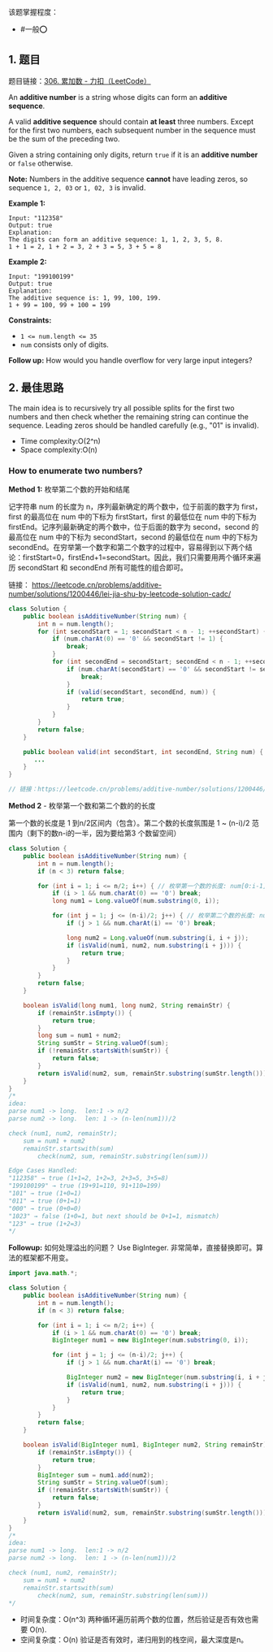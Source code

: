 
该题掌握程度：
- #一般⭕️

## 1. 题目
题目链接：[306. 累加数 - 力扣（LeetCode）](https://leetcode.cn/problems/additive-number/description/)

An **additive number** is a string whose digits can form an **additive sequence**.

A valid **additive sequence** should contain **at least** three numbers. Except for the first two numbers, each subsequent number in the sequence must be the sum of the preceding two.

Given a string containing only digits, return `true` if it is an **additive number** or `false` otherwise.

**Note:** Numbers in the additive sequence **cannot** have leading zeros, so sequence `1, 2, 03` or `1, 02, 3` is invalid.

 **Example 1:**

```
Input: "112358"
Output: true
Explanation:
The digits can form an additive sequence: 1, 1, 2, 3, 5, 8.
1 + 1 = 2, 1 + 2 = 3, 2 + 3 = 5, 3 + 5 = 8
```

**Example 2:**

```
Input: "199100199"
Output: true
Explanation:
The additive sequence is: 1, 99, 100, 199.
1 + 99 = 100, 99 + 100 = 199
```

**Constraints:**

- `1 <= num.length <= 35`
- `num` consists only of digits.

**Follow up:** How would you handle overflow for very large input integers?

## 2. 最佳思路

The main idea is to recursively try all possible splits for the first two numbers and then check whether the remaining string can continue the sequence. Leading zeros should be handled carefully (e.g., "01" is invalid).

- Time complexity:O(2^n)
- Space complexity:O(n)

### How to enumerate two numbers?

**Method 1:** 枚举第二个数的开始和结尾

记字符串 num 的长度为 n，序列最新确定的两个数中，位于前面的数字为 first，first 的最高位在 num 中的下标为 firstStart，first 的最低位在 num 中的下标为 firstEnd。记序列最新确定的两个数中，位于后面的数字为 second，second 的最高位在 num 中的下标为 secondStart，second 的最低位在 num 中的下标为 secondEnd。在穷举第一个数字和第二个数字的过程中，容易得到以下两个结论：firstStart=0，firstEnd+1=secondStart。因此，我们只需要用两个循环来遍历 secondStart 和 secondEnd 所有可能性的组合即可。

链接： https://leetcode.cn/problems/additive-number/solutions/1200446/lei-jia-shu-by-leetcode-solution-cadc/

```java
class Solution {
    public boolean isAdditiveNumber(String num) {
        int n = num.length();
        for (int secondStart = 1; secondStart < n - 1; ++secondStart) {
            if (num.charAt(0) == '0' && secondStart != 1) {
                break;
            }
            for (int secondEnd = secondStart; secondEnd < n - 1; ++secondEnd) {
                if (num.charAt(secondStart) == '0' && secondStart != secondEnd) {
                    break;
                }
                if (valid(secondStart, secondEnd, num)) {
                    return true;
                }
            }
        }
        return false;
    }

    public boolean valid(int secondStart, int secondEnd, String num) {
       ...
    }
}

// 链接：https://leetcode.cn/problems/additive-number/solutions/1200446/lei-jia-shu-by-leetcode-solution-cadc/
```


**Method 2** - 枚举第一个数和第二个数的的长度

第一个数的长度是 1 到n/2区间内（包含）。第二个数的长度氛围是 1 ~ (n-i)/2 范围内（剩下的数n-i的一半，因为要给第3 个数留空间）

```java
class Solution {
    public boolean isAdditiveNumber(String num) {
        int n = num.length();
        if (n < 3) return false;

        for (int i = 1; i <= n/2; i++) { // 枚举第一个数的长度: num[0:i-1]
            if (i > 1 && num.charAt(0) == '0') break;
            long num1 = Long.valueOf(num.substring(0, i));

            for (int j = 1; j <= (n-i)/2; j++) { // 枚举第二个数的长度: num[i:i+j-1]
                if (j > 1 && num.charAt(i) == '0') break;

                long num2 = Long.valueOf(num.substring(i, i + j));
                if (isValid(num1, num2, num.substring(i + j))) {
                    return true;
                }
            }
        }
        return false;
    }

    boolean isValid(long num1, long num2, String remainStr) {
        if (remainStr.isEmpty()) {
            return true;
        }
        long sum = num1 + num2;
        String sumStr = String.valueOf(sum);
        if (!remainStr.startsWith(sumStr)) {
            return false;
        }
        return isValid(num2, sum, remainStr.substring(sumStr.length()));
    }
}
/*
idea:
parse num1 -> long.  len:1 -> n/2
parse num2 -> long.  len: 1 -> (n-len(num1))/2

check (num1, num2, remainStr);
    sum = num1 + num2
    remainStr.startswith(sum)
        check(num2, sum, remainStr.substring(len(sum)))

Edge Cases Handled:
"112358" → true (1+1=2, 1+2=3, 2+3=5, 3+5=8)
"199100199" → true (19+91=110, 91+110=199)
"101" → true (1+0=1)
"011" → true (0+1=1)
"000" → true (0+0=0)
"1023" → false (1+0=1, but next should be 0+1=1, mismatch)
"123" → true (1+2=3)
*/
```

**Followup:** 如何处理溢出的问题？ Use BigInteger. 非常简单，直接替换即可。算法的框架都不用变。

```java
import java.math.*;

class Solution {
    public boolean isAdditiveNumber(String num) {
        int n = num.length();
        if (n < 3) return false;

        for (int i = 1; i <= n/2; i++) {
            if (i > 1 && num.charAt(0) == '0') break;
            BigInteger num1 = new BigInteger(num.substring(0, i));

            for (int j = 1; j <= (n-i)/2; j++) {
                if (j > 1 && num.charAt(i) == '0') break;

                BigInteger num2 = new BigInteger(num.substring(i, i + j));
                if (isValid(num1, num2, num.substring(i + j))) {
                    return true;
                }
            }
        }
        return false;
    }

    boolean isValid(BigInteger num1, BigInteger num2, String remainStr) {
        if (remainStr.isEmpty()) {
            return true;
        }
        BigInteger sum = num1.add(num2);
        String sumStr = String.valueOf(sum);
        if (!remainStr.startsWith(sumStr)) {
            return false;
        }
        return isValid(num2, sum, remainStr.substring(sumStr.length()));
    }
}
/*
idea:
parse num1 -> long.  len:1 -> n/2
parse num2 -> long.  len: 1 -> (n-len(num1))/2

check (num1, num2, remainStr);
    sum = num1 + num2
    remainStr.startswith(sum)
        check(num2, sum, remainStr.substring(len(sum)))
*/
```

- 时间复杂度：O(n^3)
  两种循环遍历前两个数的位置，然后验证是否有效也需要 O(n).
- 空间复杂度：O(n)
  验证是否有效时，递归用到的栈空间，最大深度是n。